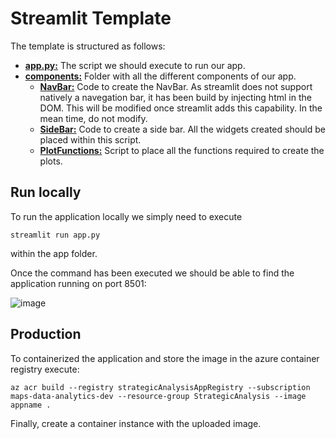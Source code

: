 # Streamlit Template
The template is structured as follows:

- [**app.py:**](app.py) The script we should execute to run our app.
- [**components:**](components) Folder with all the different components of our app.
    - [**NavBar:**](components/NavBar.py) Code to create the NavBar. As streamlit does not support natively a navegation bar, it has been build by injecting html in the DOM. This will be modified once streamlit adds this capability. In the mean time, do not modify.
    - [**SideBar:**](components/SideBar.py) Code to create a side bar. All the widgets created should be placed within this script.
    - [**PlotFunctions:**](components/PlotFunctions.py) Script to place all the functions required to create the plots.

## Run locally
To run the application locally we simply need to execute
```
streamlit run app.py
```
within the app folder.

Once the command has been executed we should be able to find the application running on port 8501:

![image](https://user-images.githubusercontent.com/89970838/157858885-6815335c-2324-4498-81cf-50faf209e678.png)

## Production
To containerized the application and store the image in the azure container registry execute:
```
az acr build --registry strategicAnalysisAppRegistry --subscription maps-data-analytics-dev --resource-group StrategicAnalysis --image appname .
```

Finally, create a container instance with the uploaded image.



